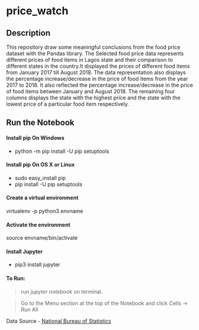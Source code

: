 # price_watch
## Description
This repository draw some meaningful conclusions from the food price dataset with the Pandas library. The Selected food price data represents different prices of food items in Lagos state and their comparison to different states in the country.It displayed the prices of different food items from January 2017 till August 2018. The data representation also displays the percentage increase/decrease in the price of food items from the year 2017 to 2018. It also reflected the percentage increase/decrease in the price of food items between January and August 2018. The remaining four columns displays the state with the highest price and the state with the lowest price of a particular food item respectively.

## Run the Notebook

#### Install pip On Windows
- python -m pip install -U pip setuptools

#### Install pip On OS X or Linux
- sudo easy_install pip
- pip install -U pip setuptools

#### Create a virtual environment
virtualenv -p python3 envname

#### Activate the environment
source envname/bin/activate

#### Install Jupyter 
- pip3 install jupyter

#### To Run: 
> run *jupyter notebook* on terminal.

> Go to the Menu section at the top of the Notebook and click Cells -> Run All

Data Source - [National Bureau of Statistics](http://www.nigerianstat.gov.ng/elibrary?page=2&offset=10)

